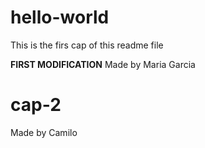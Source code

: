 # hello-world
This is the firs cap of this readme file

**FIRST MODIFICATION**
 Made by Maria Garcia

 # cap-2

 Made by Camilo